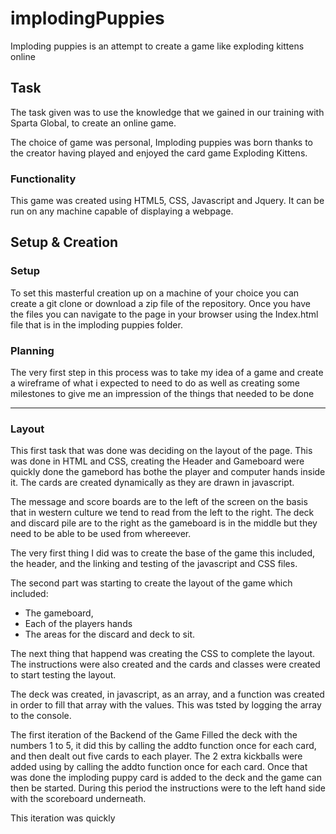 # implodingPuppies
Imploding puppies is an attempt to create a game like exploding kittens online

## Task
The task given was to use the knowledge that we gained in our training with Sparta Global, to create an online game. 

The choice of game was personal, Imploding puppies was born thanks to the creator having played and enjoyed the card game Exploding Kittens. 


### Functionality 
This game was created using HTML5, CSS, Javascript and Jquery. 
It can be run on any machine capable of displaying a webpage. 



## Setup & Creation
### Setup
To set this masterful creation up on a machine of your choice you can create a git clone or download a zip file of the repository. Once you have the files you can navigate to the page in your browser using the Index.html file that is in the imploding puppies folder.
### Planning
The very first step in this process was to take my idea of a game and create a wireframe of what i expected to need to do as well as creating some milestones to give me an impression of the things that needed to be done 

___________________

### Layout 
This first task that was done was deciding on the layout of the page. This was done in HTML and CSS, creating the Header and Gameboard were quickly done the gamebord has bothe the player and computer hands inside it. The cards are created dynamically as they are drawn in javascript.

The message and score boards are to the left of the screen on the basis that in western culture we tend to read from the left to the right. The deck and discard pile are to the right as the gameboard is in the middle but they need to be able to be used from whereever. 

The very first thing I did was to create the base of the game this included, the header, and the linking and testing of the javascript and CSS files. 

The second part was starting to create the layout of the game which included:

* The gameboard, 
* Each of the players hands 
* The areas for the discard and deck to sit. 

The next thing that happend was creating the CSS to complete the layout. The instructions were also created and the cards and classes were created to start testing the layout.

The deck was created, in javascript, as an array, and a function was created in order to fill that array with the values. This was tsted by logging the array to the console.



The first iteration of the Backend of the Game Filled the deck with the numbers 1 to 5, it did this by calling the addto function once for each card, and then dealt out five cards to each player. The 2 extra kickballs were added using by calling the addto function once for each card. Once that was done the imploding puppy card is added to the deck and the game can then be started. During this period the instructions were to the left hand side with the scoreboard underneath.

This iteration was quickly 

